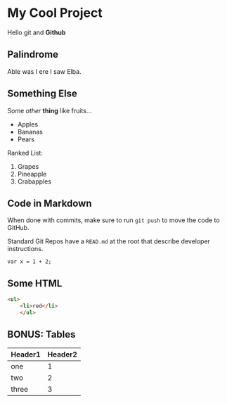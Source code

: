 # My Cool Project
Hello git and **Github**

## __Palindrome__

Able was I ere I saw Elba.

## Something Else

Some _other_ __thing__ like fruits...

* Apples
* Bananas
* Pears

Ranked List:

1. Grapes
1. Pineapple
1. Crabapples


## __Code in Markdown__

When done with commits, make sure to run `git push` to move the code to GitHub.

Standard Git Repos have a `READ.md` at the root that describe developer instructions.

```
var x = 1 + 2;
```

## Some HTML
```html
<ul>
    <li>red</li>
    </ul>
```

## BONUS: Tables

Header1 | Header2
---|---
one| 1
two| 2
three| 3